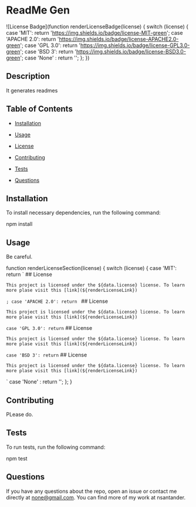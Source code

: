 # ReadMe Gen

  ![License Badge](function renderLicenseBadge(license) {
  switch (license) {
    case 'MIT': return 'https://img.shields.io/badge/license-MIT-green';
    case 'APACHE 2.0': return 'https://img.shields.io/badge/license-APACHE2.0-green';
    case 'GPL 3.0': return 'https://img.shields.io/badge/license-GPL3.0-green';
    case 'BSD 3': return 'https://img.shields.io/badge/license-BSD3.0-green';
    case 'None' : return '';
  };
})

  ## Description

  It generates readmes

  ## Table of Contents

  * [Installation](#installation)

  * [Usage](#usage)

  * [License](#license)

  * [Contributing](#contributing)

  * [Tests](#tests)

  * [Questions](#questions)

  ## Installation

  To install necessary dependencies, run the following command:

  npm install

  ## Usage

  Be careful.

  function renderLicenseSection(license) {
  switch (license) {
    case 'MIT': return `  ## License

    This project is licensed under the ${data.license} license. To learn more plase visit this [link](${renderLicenseLink})
  `;
    case 'APACHE 2.0': return `  ## License

    This project is licensed under the ${data.license} license. To learn more plase visit this [link](${renderLicenseLink})
  `
    case 'GPL 3.0': return `  ## License

    This project is licensed under the ${data.license} license. To learn more plase visit this [link](${renderLicenseLink})
  `
    case 'BSD 3': return `  ## License

    This project is licensed under the ${data.license} license. To learn more plase visit this [link](${renderLicenseLink})
  `
    case 'None' : return '';
  };
}

  ## Contributing

  PLease do.

  ## Tests

  To run tests, run the following command:

  npm test

  ## Questions

  If you have any questions about the repo, open an issue or contact me directly at none@gmail.com. You can find more of my work at nsantander.
